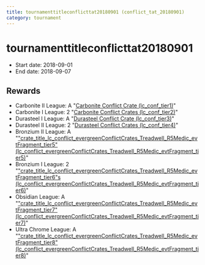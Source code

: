 ```yaml
---
title: tournamenttitleconflicttat20180901 (conflict_tat_20180901)
category: tournament
---
```

# tournamenttitleconflicttat20180901

  * Start date: 2018-09-01
  * End date: 2018-09-07

## Rewards

  * Carbonite II League: A "[Carbonite Conflict Crate (lc_conf_tier1)](lc_conf_tier1.html)"
  * Carbonite I League: 2 "[Carbonite Conflict Crates (lc_conf_tier2)](lc_conf_tier2.html)"
  * Durasteel I League: A "[Durasteel Conflict Crate (lc_conf_tier3)](lc_conf_tier3.html)"
  * Durasteel II League: 2 "[Durasteel Conflict Crates (lc_conf_tier4)](lc_conf_tier4.html)"
  * Bronzium II League: A "["crate_title_lc_conflict_evergreenConflictCrates_Treadwell_R5Medic_evtFragment_tier5" (lc_conflict_evergreenConflictCrates_Treadwell_R5Medic_evtFragment_tier5)](lc_conflict_evergreenConflictCrates_Treadwell_R5Medic_evtFragment_tier5.html)"
  * Bronzium I League: 2 "["crate_title_lc_conflict_evergreenConflictCrates_Treadwell_R5Medic_evtFragment_tier6"s (lc_conflict_evergreenConflictCrates_Treadwell_R5Medic_evtFragment_tier6)](lc_conflict_evergreenConflictCrates_Treadwell_R5Medic_evtFragment_tier6.html)"
  * Obsidian League: A "["crate_title_lc_conflict_evergreenConflictCrates_Treadwell_R5Medic_evtFragment_tier7" (lc_conflict_evergreenConflictCrates_Treadwell_R5Medic_evtFragment_tier7)](lc_conflict_evergreenConflictCrates_Treadwell_R5Medic_evtFragment_tier7.html)"
  * Ultra Chrome League: A "["crate_title_lc_conflict_evergreenConflictCrates_Treadwell_R5Medic_evtFragment_tier8" (lc_conflict_evergreenConflictCrates_Treadwell_R5Medic_evtFragment_tier8)](lc_conflict_evergreenConflictCrates_Treadwell_R5Medic_evtFragment_tier8.html)"
